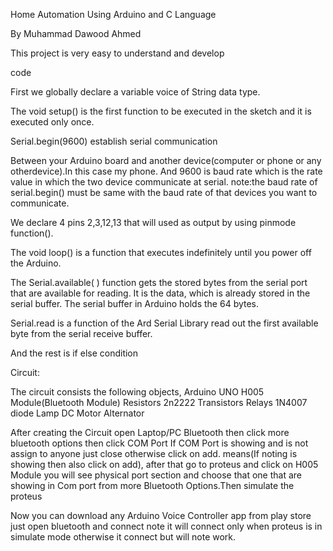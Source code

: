 Home Automation 
Using Arduino and C Language 

By Muhammad Dawood Ahmed

This project is very easy to understand and develop

code

First we globally declare a variable voice of String data type.

The void setup() is the first function to be executed in the sketch and it is executed only once.

Serial.begin(9600) establish serial communication

Between your Arduino board and another     device(computer or phone or any otherdevice).In this case my phone.
And 9600 is baud rate which is the rate value in which the two device communicate at serial.
note:the baud rate of serial.begin() must be same with the baud rate of that devices you want to communicate.

We declare 4 pins 2,3,12,13 that will used as output by using pinmode function().

The void loop() is a function that executes indefinitely until you power off the Arduino.

The Serial.available( ) function gets the stored bytes from the serial port that are available for reading. It is the data, which is already stored in the serial buffer. The serial buffer in Arduino holds the 64 bytes.

Serial.read is a function of the Ard Serial Library  read out the first available byte from the serial receive buffer.

And the rest is  if else condition

Circuit:

The circuit consists the following objects,
Arduino UNO
H005 Module(Bluetooth Module)
Resistors
2n2222 Transistors
Relays
1N4007 diode
Lamp
DC Motor
Alternator

After creating the Circuit open Laptop/PC Bluetooth then click more bluetooth options then click COM Port If COM Port is showing and is not assign to anyone just close otherwise click on add. means(If noting is showing then also click on add), after that go to proteus and click on H005 Module you will see physical port section and choose that one that are showing in Com port from more Bluetooth Options.Then simulate the proteus

Now you can download any Arduino Voice Controller app from play store just open bluetooth and connect 
note it will connect only when proteus is in simulate mode otherwise it connect but will note work.
